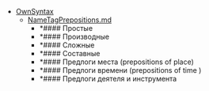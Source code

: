 - <a href = "E:\Node_projects\Node_Way\Education\src\Knowledge\OwnSyntax\cat.OwnSyntax\dir.OwnSyntax.md">OwnSyntax</a>
    - <a href = "E:\Node_projects\Node_Way\Education\src\Knowledge\OwnSyntax\NameTagPrepositions.md">NameTagPrepositions.md</a>
        - *#### Простые
        - *#### Производные
        - *#### Сложные
        - *#### Составные
        - *#### Предлоги места (prepositions of place)
        - *#### Предлоги времени (prepositions of time )
        - *#### Предлоги деятеля и инструмента
